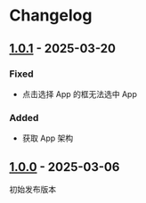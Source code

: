# Changelog

## [1.0.1] - 2025-03-20

### Fixed

- 点击选择 App 的框无法选中 App

### Added

- 获取 App 架构

## [1.0.0] - 2025-03-06

初始发布版本

[1.0.1]: https://github.com/CakeAL/shell_assistant/releases/tag/v1.0.1
[1.0.0]: https://github.com/CakeAL/shell_assistant/releases/tag/v1.0.0